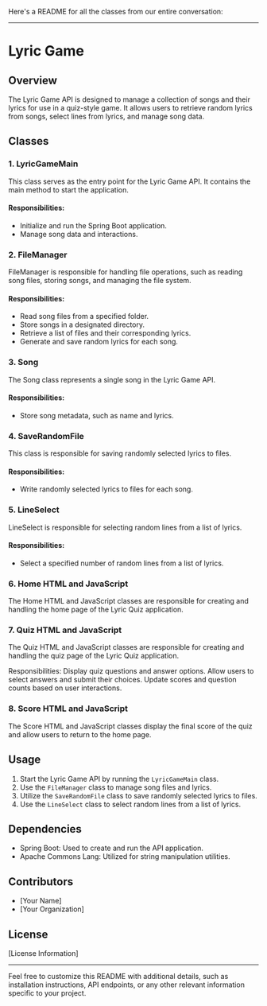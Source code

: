 Here's a README for all the classes from our entire conversation:

---

# Lyric Game 

## Overview

The Lyric Game API is designed to manage a collection of songs and their lyrics for use in a quiz-style game. It allows users to retrieve random lyrics from songs, select lines from lyrics, and manage song data.

## Classes

### 1. LyricGameMain

This class serves as the entry point for the Lyric Game API. It contains the main method to start the application.

#### Responsibilities:
- Initialize and run the Spring Boot application.
- Manage song data and interactions.

### 2. FileManager

FileManager is responsible for handling file operations, such as reading song files, storing songs, and managing the file system.

#### Responsibilities:
- Read song files from a specified folder.
- Store songs in a designated directory.
- Retrieve a list of files and their corresponding lyrics.
- Generate and save random lyrics for each song.

### 3. Song

The Song class represents a single song in the Lyric Game API.

#### Responsibilities:
- Store song metadata, such as name and lyrics.

### 4. SaveRandomFile

This class is responsible for saving randomly selected lyrics to files.

#### Responsibilities:
- Write randomly selected lyrics to files for each song.

### 5. LineSelect

LineSelect is responsible for selecting random lines from a list of lyrics.

#### Responsibilities:
- Select a specified number of random lines from a list of lyrics.

### 6. Home HTML and JavaScript
The Home HTML and JavaScript classes are responsible for creating and handling the home page of the Lyric Quiz application.

### 7. Quiz HTML and JavaScript
The Quiz HTML and JavaScript classes are responsible for creating and handling the quiz page of the Lyric Quiz application.

Responsibilities:
Display quiz questions and answer options.
Allow users to select answers and submit their choices.
Update scores and question counts based on user interactions.

### 8. Score HTML and JavaScript
The Score HTML and JavaScript classes display the final score of the quiz and allow users to return to the home page.

## Usage

1. Start the Lyric Game API by running the `LyricGameMain` class.
2. Use the `FileManager` class to manage song files and lyrics.
3. Utilize the `SaveRandomFile` class to save randomly selected lyrics to files.
4. Use the `LineSelect` class to select random lines from a list of lyrics.

## Dependencies

- Spring Boot: Used to create and run the API application.
- Apache Commons Lang: Utilized for string manipulation utilities.

## Contributors

- [Your Name]
- [Your Organization]

## License

[License Information]

---

Feel free to customize this README with additional details, such as installation instructions, API endpoints, or any other relevant information specific to your project.

